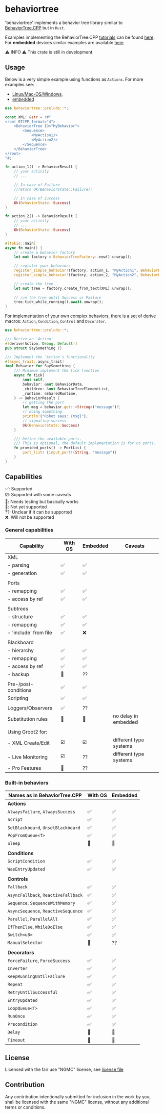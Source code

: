 # behaviortree

'behaviortree' implements a behavior tree library similar to [BehaviorTree.CPP](https://www.behaviortree.dev/) but in `Rust`.

Examples implementing the BehaviorTree.CPP [tutorials](https://www.behaviortree.dev/docs/intro)
can be found [here](https://github.com/stepkun/behaviortree/tree/main/examples).
For __embedded__ devices similar examples are available [here](https://github.com/stepkun/behaviortree/tree/main/embedded)

⚠️ INFO ⚠️
This crate is still in development.

## Usage

Below is a very simple example using functions as `Actions`.
For more examples see: 
- [Linux/Mac-OS/Windows](https://github.com/stepkun/behaviortree/tree/main/examples), 
- [embedded](https://github.com/stepkun/behaviortree/tree/main/embedded)

```rust
use behaviortree::prelude::*;

const XML: &str = r#"
<root BTCPP_format="4">
    <BehaviorTree ID="MyBehavior">
        <Sequence>
			<MyAction1/>
			<MyAction2/>
        </Sequence>
    </BehaviorTree>
</root>
"#;

fn action_1() -> BehaviorResult {
    // your activity
    // ...

    // In case of Failure    
    //return Ok(BehaviorState::Failure);

    // In case of Success    
    Ok(BehaviorState::Success)
}

fn action_2() -> BehaviorResult {
    // your activity
    // ...
    Ok(BehaviorState::Success)
}

#[tokio::main]
async fn main() {
    // create a behavior factory
    let mut factory = BehaviorTreeFactory::new().unwrap();

    // register your behaviors
    register_simple_behavior!(factory, action_1, "MyAction1", BehaviorKind::Action).unwrap();
    register_simple_behavior!(factory, action_2, "MyAction2", BehaviorKind::Action).unwrap();

    // create the tree
    let mut tree = factory.create_from_text(XML).unwrap();
    
    // run the tree until Success or Failure
    tree.tick_while_running().await.unwrap();
}
```

For implementation of your own complex behaviors, there is a set of 
derive macros: `Action`, `Condition`, `Control` and `Decorator`.

```rust
use behaviortree::prelude::*;

/// Derive an `Action`
#[derive(Action, Debug, Default)]
pub struct SaySomething {}

/// Implement the `Action`s functionality
#[async_trait::async_trait]
impl Behavior for SaySomething {
    /// Minimum implement the tick function
	async fn tick(
		&mut self,
		behavior: &mut BehaviorData,
		_children: &mut BehaviorTreeElementList,
		_runtime: &SharedRuntime,
	) -> BehaviorResult {
        // getting the port
		let msg = behavior.get::<String>("message")?;
        // doing something
		println!("Robot says: {msg}");
        // signaling success
		Ok(BehaviorState::Success)
	}

    /// Define the available ports.
    /// This is optional, the default implementation is for no ports.
	fn provided_ports() -> PortList {
		port_list! {input_port!(String, "message")}
	}
}
```

## Capabilities

 ✅: Supported<br>
 ☑️: Supported with some caveats<br>
 🚦: Needs testing but basically works<br>
 🔴: Not yet supported<br>
 ??: Unclear if it can be supported<br>
 ❌: Will not be supported

### General capabilities

| Capability              | With OS | Embedded | Caveats                |
| ----------------------- | ------- | -------- | ---------------------- |
| XML                     |         |          |                        |
| - parsing               | ✅      | ✅       |                        |
| - generation            | ✅      | ✅       |                        |
|                         |         |          |                        |
| Ports                   |         |          |                        |
| - remapping             | ✅      | ✅       |                        |
| - access by ref         | ✅      | ✅       |                        |
|                         |         |          |                        |
| Subtrees                |         |          |                        |
| - structure             | ✅      | ✅       |                        |
| - remapping             | ✅      | ✅       |                        |
| - 'include' from file   | ✅      | ❌       |                        |
|                         |         |          |                        |
| Blackboard              |         |          |                        |
| - hierarchy             | ✅      | ✅       |                        |
| - remapping             | ✅      | ✅       |                        |
| - access by ref         | ✅      | ✅       |                        |
| - backup                | 🔴      | ??       |                        |
|                         |         |          |                        |
| Pre-/post-conditions    | ✅      | ✅       |                        |
| Scripting               | ✅      | ✅       |                        |
|                         |         |          |                        |
| Loggers/Observers       | ✅      | ??       |                        |
| Substitution rules      | 🚦      | 🚦       | no delay in embedded   |
|                         |         |          |                        |
| Using Groot2 for:       |         |          |                        |
| - XML Create/Edit       | ☑️      | ☑️       | different type systems |
| - Live Monitoring       | ☑️      | ??       | different type systems |
| - Pro Features          | 🔴      | ??       |                        |

### Built-in behaviors

| Names as in BehaviorTree.CPP        | With OS | Embedded |
| ----------------------------------- | ------- | -------- |
| __Actions__                         |         |          |
| `AlwaysFailure`, `AlwaysSuccess`    | ✅      | ✅       |
| `Script`                            | ✅      | ✅       |
| `SetBlackboard`, `UnsetBlackboard`  | ✅      | ✅       |
| `PopFromQueue<T>`                   | ✅      | ✅       |
| `Sleep`                             | 🚦      | 🔴       |
|                                     |         |          |
| __Conditions__                      |         |          |
| `ScriptCondition`                   | ✅      | ✅       |
| `WasEntryUpdated`                   | ✅      | ✅       |
|                                     |         |          |
| __Controls__                        |         |          |
| `Fallback`                          | ✅      | ✅       |
| `AsyncFallback`, `ReactiveFallback` | ✅      | ✅       |
| `Sequence`, `SequenceWithMemory`    | ✅      | ✅       |
| `AsyncSequence`, `ReactiveSequence` | ✅      | ✅       |
| `Parallel`, `ParallelAll`           | ✅      | ✅       |
| `IfThenElse`, `WhileDoElse`         | ✅      | ✅       |
| `Switch<u8>`                        | ✅      | ✅       |
| `ManualSelector`                    | 🔴      | ??       |
|                                     |         |          |
| __Decorators__                      |         |          |
| `ForceFailure`, `ForceSuccess`      | ✅      | ✅       |
| `Inverter`                          | ✅      | ✅       |
| `KeepRunningUntilFailure`           | ✅      | ✅       |
| `Repeat`                            | ✅      | ✅       |
| `RetryUntilSuccessful`              | ✅      | ✅       |
| `EntryUpdated`                      | ✅      | ✅       |
| `LoopQueue<T>`                      | ✅      | ✅       |
| `RunOnce`                           | ✅      | ✅       |
| `Precondition`                      | ✅      | ✅       |
| `Delay`                             | 🚦      | 🔴       |
| `Timeout`                           | 🚦      | 🔴       |
 
## License

Licensed with the fair use "NGMC" license, see [license file](https://github.com/stepkun/behaviortree/blob/main/LICENSE)

## Contribution

Any contribution intentionally submitted for inclusion in the work by you,
shall be licensed with the same "NGMC" license, without any additional terms or conditions.
